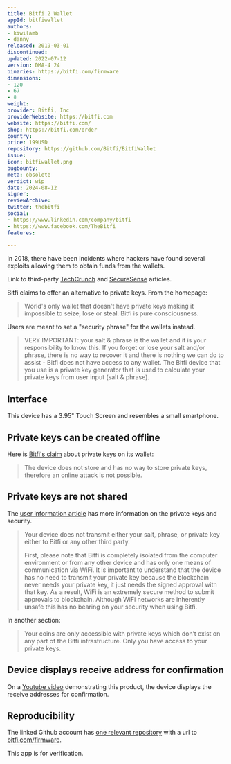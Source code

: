 ```yaml
---
title: Bitfi.2 Wallet
appId: bitfiwallet
authors:
- kiwilamb
- danny
released: 2019-03-01
discontinued: 
updated: 2022-07-12
version: DMA-4 24
binaries: https://bitfi.com/firmware
dimensions:
- 120
- 67
- 8
weight: 
provider: Bitfi, Inc
providerWebsite: https://bitfi.com
website: https://bitfi.com/
shop: https://bitfi.com/order
country: 
price: 199USD
repository: https://github.com/Bitfi/BitfiWallet
issue: 
icon: bitfiwallet.png
bugbounty: 
meta: obsolete
verdict: wip
date: 2024-08-12
signer: 
reviewArchive: 
twitter: thebitfi
social:
- https://www.linkedin.com/company/bitfi
- https://www.facebook.com/TheBitfi
features: 

---
```


<div class="alertBox"><div>
In 2018, there have been incidents where hackers have found several exploits allowing them to obtain funds from the wallets.

Link to third-party <a href="https://techcrunch.com/2018/08/14/unhackable-bitfi-crypto-wallet-has-been-hacked/">TechCrunch</a> and <a href="https://securesense.ca/unhackable-wallet-hacked/">SecureSense</a> articles.
</div> </div>

Bitfi claims to offer an alternative to private keys. From the homepage:

> World's only wallet that doesn't have private keys making it impossible to seize, lose or steal. Bitfi is pure consciousness.

Users are meant to set a "security phrase" for the wallets instead.

> VERY IMPORTANT: your salt & phrase is the wallet and it is your responsibility to know this. If you forget or lose your salt and/or phrase, there is no way to recover it and there is nothing we can do to assist - Bitfi does not have access to any wallet. The Bitfi device that you use is a private key generator that is used to calculate your private keys from user input (salt & phrase).

## Interface

This device has a 3.95" Touch Screen and resembles a small smartphone.

## Private keys can be created offline

Here is [Bitfi's claim](https://bitfi.com/bitfi-wallet#:~:text=Bitfi%20Wallet&text=The%20device%20does%20not%20store,the%20machine%20can%20be%20hacked.) about private keys on its wallet:

> The device does not store and has no way to store private keys, therefore an online attack is not possible.

## Private keys are not shared 

The [user information article](https://www.bitfi.com/profile/usernote) has more information on the private keys and security.

> Your device does not transmit either your salt, phrase, or private key either to Bitfi or any other third party.
>
> First, please note that Bitfi is completely isolated from the computer environment or from any other device and has only one means of communication via WiFi. It is important to understand that the device has no need to transmit your private key because the blockchain never needs your private key, it just needs the signed approval with that key. As a result, WiFi is an extremely secure method to submit approvals to blockchain. Although WiFi networks are inherently unsafe this has no bearing on your security when using Bitfi.

In another section:

> Your coins are only accessible with private keys which don’t exist on any part of the Bitfi infrastructure. Only you have access to your private keys.


## Device displays receive address for confirmation

On a [Youtube video](https://youtu.be/mw_OfbSPtbs?t=929) demonstrating this product, the device displays the receive addresses for confirmation.

## Reproducibility

The linked Github account has [one relevant repository](https://github.com/Bitfi/BitfiWallet) with a url to [bitfi.com/firmware](https://bitfi.com/firmware).

This app is for verification.